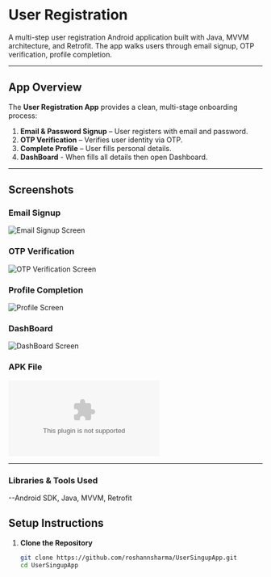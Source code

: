 #  User Registration

A multi-step user registration Android application built with Java, MVVM architecture, and Retrofit. The app walks users through email signup, OTP verification, profile completion.

---

## App Overview

The **User Registration App** provides a clean, multi-stage onboarding process:
1. **Email & Password Signup** – User registers with email and password.
2. **OTP Verification** – Verifies user identity via OTP.
3. **Complete Profile** – User fills personal details.
4. **DashBoard** - When fills all details then open Dashboard.


---

## Screenshots


###  Email Signup  
![Email Signup Screen](https://raw.githubusercontent.com/roshannsharma/UserSingupApp/refs/heads/master/app/screenshots/step3.jpeg)

###  OTP Verification  
![OTP Verification Screen](https://raw.githubusercontent.com/roshannsharma/UserSingupApp/refs/heads/master/app/screenshots/step4.jpeg)

###  Profile Completion  
![Profile Screen](https://raw.githubusercontent.com/roshannsharma/UserSingupApp/refs/heads/master/app/screenshots/step7.jpeg)

###  DashBoard   
![DashBoard Screen](https://raw.githubusercontent.com/roshannsharma/UserSingupApp/refs/heads/master/app/screenshots/step9.jpeg)

### APK File
![APK File](https://github.com/roshannsharma/UserSingupApp/blob/master/app/screenshots/UserSignup_25_07_2025.apk)



---
### Libraries & Tools Used
--Android SDK, Java, MVVM, Retrofit

##  Setup Instructions

1. **Clone the Repository**
   ```bash
   git clone https://github.com/roshannsharma/UserSingupApp.git
   cd UserSingupApp
